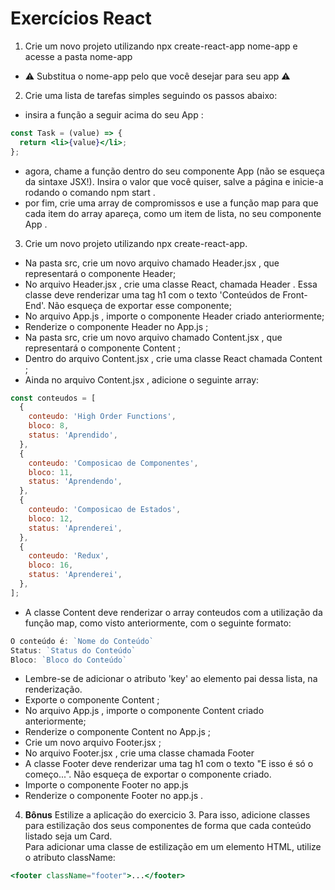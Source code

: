 # Exercícios React

1. Crie um novo projeto utilizando npx create-react-app nome-app e acesse a pasta nome-app

- ⚠️ Substitua o nome-app pelo que você desejar para seu app ⚠️

2. Crie uma lista de tarefas simples seguindo os passos abaixo:

- insira a função a seguir acima do seu App :

```jsx
const Task = (value) => {
  return <li>{value}</li>;
};
```

- agora, chame a função dentro do seu componente App (não se esqueça da sintaxe JSX!). Insira o valor que você quiser, salve a página e inicie-a rodando o comando npm start .
- por fim, crie uma array de compromissos e use a função map para que cada item do array apareça, como um item de lista, no seu componente App .

3. Crie um novo projeto utilizando npx create-react-app.

- Na pasta src, crie um novo arquivo chamado Header.jsx , que representará o componente Header;
- No arquivo Header.jsx , crie uma classe React, chamada Header . Essa classe deve renderizar uma tag h1 com o texto 'Conteúdos de Front-End'. Não esqueça de exportar esse componente;
- No arquivo App.js , importe o componente Header criado anteriormente;
- Renderize o componente Header no App.js ;
- Na pasta src, crie um novo arquivo chamado Content.jsx , que representará o componente Content ;
- Dentro do arquivo Content.jsx , crie uma classe React chamada Content ;
- Ainda no arquivo Content.jsx , adicione o seguinte array:

```jsx
const conteudos = [
  {
    conteudo: 'High Order Functions',
    bloco: 8,
    status: 'Aprendido',
  },
  {
    conteudo: 'Composicao de Componentes',
    bloco: 11,
    status: 'Aprendendo',
  },
  {
    conteudo: 'Composicao de Estados',
    bloco: 12,
    status: 'Aprenderei',
  },
  {
    conteudo: 'Redux',
    bloco: 16,
    status: 'Aprenderei',
  },
];
```

- A classe Content deve renderizar o array conteudos com a utilização da função map, como visto anteriormente, com o seguinte formato:

```jsx
O conteúdo é: `Nome do Conteúdo`
Status: `Status do Conteúdo`
Bloco: `Bloco do Conteúdo`
```

- Lembre-se de adicionar o atributo 'key' ao elemento pai dessa lista, na renderização.
- Exporte o componente Content ;
- No arquivo App.js , importe o componente Content criado anteriormente;
- Renderize o componente Content no App.js ;
- Crie um novo arquivo Footer.jsx ;
- No arquivo Footer.jsx , crie uma classe chamada Footer
- A classe Footer deve renderizar uma tag h1 com o texto "E isso é só o começo...". Não esqueça de exportar o componente criado.
- Importe o componente Footer no app.js
- Renderize o componente Footer no app.js .

4. **Bônus** Estilize a aplicação do exercicio 3. Para isso, adicione classes para estilização dos seus componentes de forma que cada conteúdo listado seja um Card.  
   Para adicionar uma classe de estilização em um elemento HTML, utilize o atributo className:

```jsx
<footer className="footer">...</footer>
```
